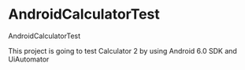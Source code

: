 # AndroidCalculatorTest
AndroidCalculatorTest

This project is going to test Calculator 2 by using Android 6.0 SDK and UiAutomator


